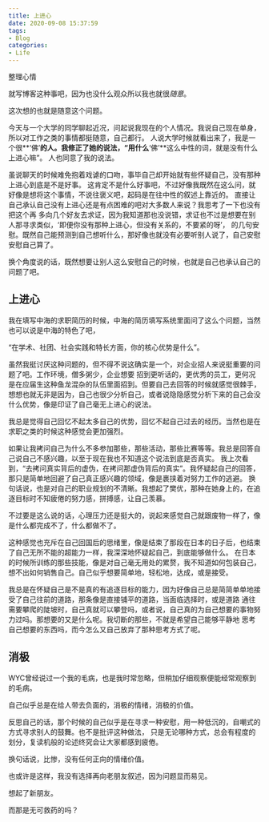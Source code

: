 ```yaml
---
title: 上进心
date: 2020-09-08 15:37:59
tags:
- Blog
categories:
- Life
---
```


整理心情
<!-- more -->

就写博客这种事吧，因为也没什么观众所以我也就很*随意*。

这次想的也就是随意这个问题。

今天与一个大学的同学聊起近况，问起说我现在的个人情况。我说自己现在单身，所以对工作之类的事情都挺随意，自己都行。
人说大学时候就看出来了，我是一个很**‘佛’**的人。我修正了她的说法，“用什么**‘佛’**这么中性的词，就是没有什么上进心嘛”。
人也同意了我的说法。

虽说聊天的时候难免抱着戏谑的口吻，事毕自己却开始就有些怀疑自己，没有那种上进心到底是不是好事。
这肯定不是什么好事吧，不过好像我既然在这么问，就好像是想将这个事情，不说往褒义吧，起码是在往中性的叙述上靠近的。
直接让自己承认自己没有上进心还是有点困难的吧对大多数人来说？我思考了一下也没有把这个再
多向几个好友去求证，因为我知道那也没说错，求证也不过是想要在别人那寻求类似，‘即便你没有那种上进心，但没有关系的，不要紧的呀’，
的几句安慰。既然自己能预测到自己想听什么，那好像也就没有必要听别人说了，自己安慰安慰自己算了。

换个角度说的话，既然想要让别人这么安慰自己的时候，也就是自己也承认自己的问题了吧。

## 上进心

我在填写中海的求职简历的时候，中海的简历填写系统里面问了这么个问题，当然也可以说是中海的特色了吧，

“在学术、社团、社会实践和特长方面，你的核心优势是什么”。

虽然我挺讨厌这种问题的，但不得不说这确实是一个，对企业招人来说挺重要的问题了吧。工作环境，僧多粥少，企业想要
招到更听话的，更优秀的员工，更何况是在应届生这种鱼龙混杂的队伍里面招到。但要自己去回答的时候就感觉很棘手，
想想也就无非是因为，自己也很少分析自己，或者说隐隐感觉分析下来的自己会没什么优势，像是印证了自己毫无上进心的说法。

我总是觉得自己回忆不起太多自己的优势，回忆不起自己过去的经历。当然也是在求职之类的时候这种感觉会更加强烈。

如果让我拷问自己为什么不多参加那些，那些活动，那些比赛等等。我总是回答自己说自己不感兴趣，以至于现在我也不知道这个说法到底是否真实。
我上次看到，“去拷问真实背后的虚伪，在拷问那虚伪背后的真实”。我怀疑起自己的回答，那只是简单地回避了自己真正感兴趣的领域，像是裹挟着对努力工作的逃避。
换句话说，也是对自己的职业规划的不清晰。我想起了樊优，那种在她身上的，在追逐目标时不知疲倦的努力感，拼搏感，让自己羡慕。

不过要是这么说的话，心理压力还是挺大的，说起来感觉自己就跟废物一样了，像是什么都完成不了，什么都做不了。

这种感觉也充斥在自己回国后的思绪里，像是结束了那段在日本的日子后，也结束了自己无所不能的超能力一样，我深深地怀疑起自己，到底能够做什么。
在日本的时候所训练的那些技能，像是对自己毫无用处的累赘，我不知道如何包装自己，想不出如何销售自己。自己似乎想要简单地，轻松地，达成，或是接受。

我总是在怀疑自己是不是真的有追逐目标的能力，因为好像自己总是简简单单地接受了自己往前的道路，那条像是直接铺平的道路，当面临选择时，或是道路
通往需要攀爬的陡坡时，自己真就可以攀登吗，或者说，自己真的为自己想要的事物努力过吗。那想要的又是什么呢。我切断的那些，不就是希望自己能够平静地
思考自己想要的东西吗，而今怎么又自己放弃了那种思考方式了呢。

## 消极

WYC曾经说过一个我的毛病，也是我时常忽略，但稍加仔细观察便能经常观察到的毛病。

自己似乎总是在给人带去负面的，消极的情绪，消极的价值。

反思自己的话，那个时候的自己似乎是在寻求一种安慰，用一种低沉的，自嘲式的方式寻求别人的鼓舞。也不是批评这种做法，
只是无论哪种方式，总会有程度的划分，复读机般的论述终究会让大家都感到疲倦。

换句话说，比惨，没有任何正向的情绪价值。

也或许是这样，我没有选择再向老朋友叙述，因为问题显而易见。

想起了新朋友。

而那是无可救药的吗？
